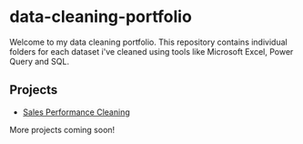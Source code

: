 # data-cleaning-portfolio
Welcome to my data cleaning portfolio. This repository contains individual folders for each dataset i've cleaned using tools like Microsoft Excel, Power Query and SQL.

## Projects
- [Sales Performance Cleaning](./sales-performance-cleaning)

More projects coming soon!
